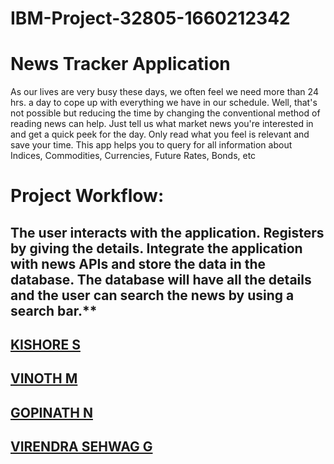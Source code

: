 # IBM-Project-32805-1660212342
# News Tracker Application

 As our lives are very busy these days, we often feel we need more than 24 hrs. a day to cope up with everything we have in our schedule. Well, that's not possible but reducing the time by changing the conventional method of reading news can help. Just tell us what market news you're interested in and get a quick peek for the day. Only read what you feel is relevant and save your time. This app helps you to query for all information about Indices, Commodities, Currencies, Future Rates, Bonds, etc

# Project Workflow:

 The user interacts with the application.
 Registers by giving the details.
 Integrate the application with news APIs and store the data in the database.
 The database will have all the details and the user can search the news by using a search bar.**
---
## [KISHORE S](https://github.com/IBM-EPBL/IBM-Project-32805-1660212342/tree/main/Assignments/Team%20Member%20-%20Kishore%20S)
## [VINOTH M]()
## [GOPINATH N]()
## [VIRENDRA SEHWAG G]()
